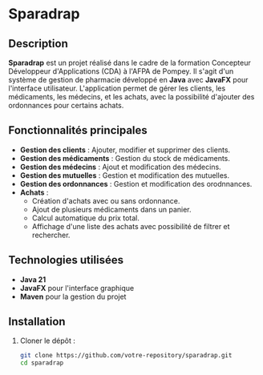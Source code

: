 # Sparadrap

## Description

**Sparadrap** est un projet réalisé dans le cadre de la formation Concepteur Développeur d'Applications (CDA) à l'AFPA de Pompey. Il s'agit d'un système de gestion de pharmacie développé en **Java** avec **JavaFX** pour l'interface utilisateur. L'application permet de gérer les clients, les médicaments, les médecins, et les achats, avec la possibilité d'ajouter des ordonnances pour certains achats.

## Fonctionnalités principales

- **Gestion des clients** : Ajouter, modifier et supprimer des clients.
- **Gestion des médicaments** : Gestion du stock de médicaments.
- **Gestion des médecins** : Ajout et modification des médecins.
- **Gestion des mutuelles** : Gestion et modification des mutuelles.
- **Gestion des ordonnances** : Gestion et modification des orodnnances.
- **Achats** : 
  - Création d'achats avec ou sans ordonnance.
  - Ajout de plusieurs médicaments dans un panier.
  - Calcul automatique du prix total.
  - Affichage d'une liste des achats avec possibilité de filtrer et rechercher.

## Technologies utilisées

- **Java 21**
- **JavaFX** pour l'interface graphique
- **Maven** pour la gestion du projet

## Installation

1. Cloner le dépôt :
   ```bash
   git clone https://github.com/votre-repository/sparadrap.git
   cd sparadrap

